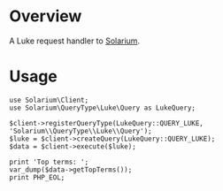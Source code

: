 Overview
========

A Luke request handler to [Solarium](https://github.com/basdenooijer/solarium).

Usage
=====

    use Solarium\Client;
    use Solarium\QueryType\Luke\Query as LukeQuery;

    $client->registerQueryType(LukeQuery::QUERY_LUKE, 'Solarium\\QueryType\\Luke\\Query');
    $luke = $client->createQuery(LukeQuery::QUERY_LUKE);
    $data = $client->execute($luke);

    print 'Top terms: ';
	var_dump($data->getTopTerms());
	print PHP_EOL;
